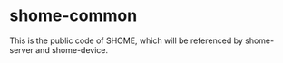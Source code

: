 # shome-common
This is the public code of SHOME, which will be referenced by shome-server and shome-device.
